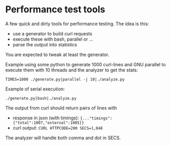 Performance test tools
======================

A few quick and dirty tools for performance testing. The idea is this:

* use a generator to build curl requests
* execute these with bash, parallel or ...
* parse the output into statistics

You are expected to tweak at least the generator.

Example using some python to generate 1000 curl-lines and GNU parallel to execute
them with 10 threads and the analyzer to get the stats:

```
TIMES=1000 ./generate.py|parallel -j 10|./analyze.py
```

Example of serial execution:
```
./generate.py|bash|./analyze.py
```

The output from curl should return pairs of lines with

* response in json (with timings): ```{..."timings":{"total":1007,"external":1005}}```
* curl output: ```CURL HTTPCODE=200 SECS=1,048```

The analyzer will handle both comma and dot in SECS.

